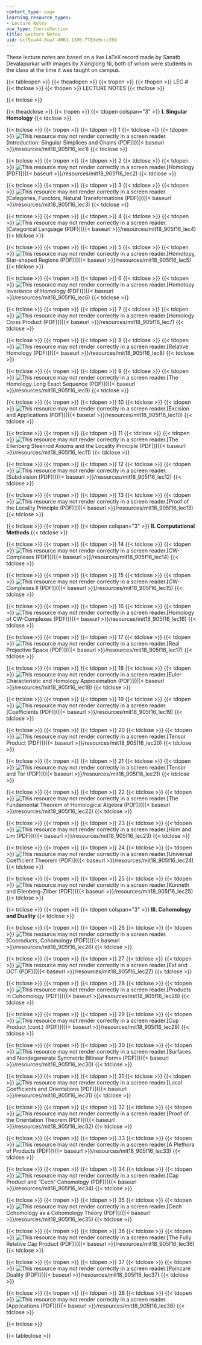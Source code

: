```yaml
---
content_type: page
learning_resource_types:
- Lecture Notes
ocw_type: CourseSection
title: Lecture Notes
uid: bcf5ea44-8eaf-4061-1306-7783e9ccc369
---
```


These lecture notes are based on a live LaTeX record made by Sanath Devalapurkar with images by Xianglong Ni, both of whom were students in the class at the time it was taught on campus.

{{< tableopen >}}
{{< theadopen >}}
{{< tropen >}}
{{< thopen >}}
LEC #
{{< thclose >}}
{{< thopen >}}
LECTURE NOTES
{{< thclose >}}

{{< trclose >}}

{{< theadclose >}}
{{< tropen >}}
{{< tdopen colspan="3" >}}
**I. Singular Homology**
{{< tdclose >}}

{{< trclose >}}
{{< tropen >}}
{{< tdopen >}}
1
{{< tdclose >}}
{{< tdopen >}}
![This resource may not render correctly in a screen reader.](/images/inacessible.gif)[Introduction: Singular Simplices and Chains (PDF)]({{< baseurl >}}/resources/mit18_905f16_lec1)
{{< tdclose >}}

{{< trclose >}}
{{< tropen >}}
{{< tdopen >}}
2
{{< tdclose >}}
{{< tdopen >}}
![This resource may not render correctly in a screen reader.](/images/inacessible.gif)[Homology (PDF)]({{< baseurl >}}/resources/mit18_905f16_lec2)
{{< tdclose >}}

{{< trclose >}}
{{< tropen >}}
{{< tdopen >}}
3
{{< tdclose >}}
{{< tdopen >}}
![This resource may not render correctly in a screen reader.](/images/inacessible.gif)[Categories, Functors, Natural Transformations (PDF)]({{< baseurl >}}/resources/mit18_905f16_lec3)
{{< tdclose >}}

{{< trclose >}}
{{< tropen >}}
{{< tdopen >}}
4
{{< tdclose >}}
{{< tdopen >}}
![This resource may not render correctly in a screen reader.](/images/inacessible.gif)[Categorical Language (PDF)]({{< baseurl >}}/resources/mit18_905f16_lec4)
{{< tdclose >}}

{{< trclose >}}
{{< tropen >}}
{{< tdopen >}}
5
{{< tdclose >}}
{{< tdopen >}}
![This resource may not render correctly in a screen reader.](/images/inacessible.gif)[Homotopy, Star-shaped Regions (PDF)]({{< baseurl >}}/resources/mit18_905f16_lec5)
{{< tdclose >}}

{{< trclose >}}
{{< tropen >}}
{{< tdopen >}}
6
{{< tdclose >}}
{{< tdopen >}}
![This resource may not render correctly in a screen reader.](/images/inacessible.gif)[Homotopy Invariance of Homology (PDF)]({{< baseurl >}}/resources/mit18_905f16_lec6)
{{< tdclose >}}

{{< trclose >}}
{{< tropen >}}
{{< tdopen >}}
7
{{< tdclose >}}
{{< tdopen >}}
![This resource may not render correctly in a screen reader.](/images/inacessible.gif)[Homology Cross Product (PDF)]({{< baseurl >}}/resources/mit18_905f16_lec7)
{{< tdclose >}}

{{< trclose >}}
{{< tropen >}}
{{< tdopen >}}
8
{{< tdclose >}}
{{< tdopen >}}
![This resource may not render correctly in a screen reader.](/images/inacessible.gif)[Relative Homology (PDF)]({{< baseurl >}}/resources/mit18_905f16_lec8)
{{< tdclose >}}

{{< trclose >}}
{{< tropen >}}
{{< tdopen >}}
9
{{< tdclose >}}
{{< tdopen >}}
![This resource may not render correctly in a screen reader.](/images/inacessible.gif)[The Homology Long Exact Sequence (PDF)]({{< baseurl >}}/resources/mit18_905f16_lec9)
{{< tdclose >}}

{{< trclose >}}
{{< tropen >}}
{{< tdopen >}}
10
{{< tdclose >}}
{{< tdopen >}}
![This resource may not render correctly in a screen reader.](/images/inacessible.gif)[Excision and Applications (PDF)]({{< baseurl >}}/resources/mit18_905f16_lec10)
{{< tdclose >}}

{{< trclose >}}
{{< tropen >}}
{{< tdopen >}}
11
{{< tdclose >}}
{{< tdopen >}}
![This resource may not render correctly in a screen reader.](/images/inacessible.gif)[The Eilenberg Steenrod Axioms and the Locality Principle (PDF)]({{< baseurl >}}/resources/mit18_905f16_lec11)
{{< tdclose >}}

{{< trclose >}}
{{< tropen >}}
{{< tdopen >}}
12
{{< tdclose >}}
{{< tdopen >}}
![This resource may not render correctly in a screen reader.](/images/inacessible.gif)[Subdivision (PDF)]({{< baseurl >}}/resources/mit18_905f16_lec12)
{{< tdclose >}}

{{< trclose >}}
{{< tropen >}}
{{< tdopen >}}
13
{{< tdclose >}}
{{< tdopen >}}
![This resource may not render correctly in a screen reader.](/images/inacessible.gif)[Proof of the Locality Principle (PDF)]({{< baseurl >}}/resources/mit18_905f16_lec13)
{{< tdclose >}}

{{< trclose >}}
{{< tropen >}}
{{< tdopen colspan="3" >}}
**II. Computational Methods**
{{< tdclose >}}

{{< trclose >}}
{{< tropen >}}
{{< tdopen >}}
14
{{< tdclose >}}
{{< tdopen >}}
![This resource may not render correctly in a screen reader.](/images/inacessible.gif)[CW-Complexes (PDF)]({{< baseurl >}}/resources/mit18_905f16_lec14)
{{< tdclose >}}

{{< trclose >}}
{{< tropen >}}
{{< tdopen >}}
15
{{< tdclose >}}
{{< tdopen >}}
![This resource may not render correctly in a screen reader.](/images/inacessible.gif)[CW-Complexes II (PDF)]({{< baseurl >}}/resources/mit18_905f16_lec15)
{{< tdclose >}}

{{< trclose >}}
{{< tropen >}}
{{< tdopen >}}
16
{{< tdclose >}}
{{< tdopen >}}
![This resource may not render correctly in a screen reader.](/images/inacessible.gif)[Homology of CW-Complexes (PDF)]({{< baseurl >}}/resources/mit18_905f16_lec16)
{{< tdclose >}}

{{< trclose >}}
{{< tropen >}}
{{< tdopen >}}
17
{{< tdclose >}}
{{< tdopen >}}
![This resource may not render correctly in a screen reader.](/images/inacessible.gif)[Real Projective Space (PDF)]({{< baseurl >}}/resources/mit18_905f16_lec17)
{{< tdclose >}}

{{< trclose >}}
{{< tropen >}}
{{< tdopen >}}
18
{{< tdclose >}}
{{< tdopen >}}
![This resource may not render correctly in a screen reader.](/images/inacessible.gif)[Euler Characteristic and Homology Approximation (PDF)]({{< baseurl >}}/resources/mit18_905f16_lec18)
{{< tdclose >}}

{{< trclose >}}
{{< tropen >}}
{{< tdopen >}}
19
{{< tdclose >}}
{{< tdopen >}}
![This resource may not render correctly in a screen reader.](/images/inacessible.gif)[Coefficients (PDF)]({{< baseurl >}}/resources/mit18_905f16_lec19)
{{< tdclose >}}

{{< trclose >}}
{{< tropen >}}
{{< tdopen >}}
20
{{< tdclose >}}
{{< tdopen >}}
![This resource may not render correctly in a screen reader.](/images/inacessible.gif)[Tensor Product (PDF)]({{< baseurl >}}/resources/mit18_905f16_lec20)
{{< tdclose >}}

{{< trclose >}}
{{< tropen >}}
{{< tdopen >}}
21
{{< tdclose >}}
{{< tdopen >}}
![This resource may not render correctly in a screen reader.](/images/inacessible.gif)[Tensor and Tor (PDF)]({{< baseurl >}}/resources/mit18_905f16_lec21)
{{< tdclose >}}

{{< trclose >}}
{{< tropen >}}
{{< tdopen >}}
22
{{< tdclose >}}
{{< tdopen >}}
![This resource may not render correctly in a screen reader.](/images/inacessible.gif)[The Fundamental Theorem of Homological Algebra (PDF)]({{< baseurl >}}/resources/mit18_905f16_lec22)
{{< tdclose >}}

{{< trclose >}}
{{< tropen >}}
{{< tdopen >}}
23
{{< tdclose >}}
{{< tdopen >}}
![This resource may not render correctly in a screen reader.](/images/inacessible.gif)[Hom and Lim (PDF)]({{< baseurl >}}/resources/mit18_905f16_lec23)
{{< tdclose >}}

{{< trclose >}}
{{< tropen >}}
{{< tdopen >}}
24
{{< tdclose >}}
{{< tdopen >}}
![This resource may not render correctly in a screen reader.](/images/inacessible.gif)[Universal Coefficient Theorem (PDF)]({{< baseurl >}}/resources/mit18_905f16_lec24)
{{< tdclose >}}

{{< trclose >}}
{{< tropen >}}
{{< tdopen >}}
25
{{< tdclose >}}
{{< tdopen >}}
![This resource may not render correctly in a screen reader.](/images/inacessible.gif)[Künneth and Eilenberg-Zilber (PDF)]({{< baseurl >}}/resources/mit18_905f16_lec25)
{{< tdclose >}}

{{< trclose >}}
{{< tropen >}}
{{< tdopen colspan="3" >}}
**III. Cohomology and Duality**
{{< tdclose >}}

{{< trclose >}}
{{< tropen >}}
{{< tdopen >}}
26
{{< tdclose >}}
{{< tdopen >}}
![This resource may not render correctly in a screen reader.](/images/inacessible.gif)[Coproducts, Cohomology (PDF)]({{< baseurl >}}/resources/mit18_905f16_lec26)
{{< tdclose >}}

{{< trclose >}}
{{< tropen >}}
{{< tdopen >}}
27
{{< tdclose >}}
{{< tdopen >}}
![This resource may not render correctly in a screen reader.](/images/inacessible.gif)[Ext and UCT (PDF)]({{< baseurl >}}/resources/mit18_905f16_lec27)
{{< tdclose >}}

{{< trclose >}}
{{< tropen >}}
{{< tdopen >}}
28
{{< tdclose >}}
{{< tdopen >}}
![This resource may not render correctly in a screen reader.](/images/inacessible.gif)[Products in Cohomology (PDF)]({{< baseurl >}}/resources/mit18_905f16_lec28)
{{< tdclose >}}

{{< trclose >}}
{{< tropen >}}
{{< tdopen >}}
29
{{< tdclose >}}
{{< tdopen >}}
![This resource may not render correctly in a screen reader.](/images/inacessible.gif)[Cup Product (cont.) (PDF)]({{< baseurl >}}/resources/mit18_905f16_lec29)
{{< tdclose >}}

{{< trclose >}}
{{< tropen >}}
{{< tdopen >}}
30
{{< tdclose >}}
{{< tdopen >}}
![This resource may not render correctly in a screen reader.](/images/inacessible.gif)[Surfaces and Nondegenerate Symmetric Bilinear Forms (PDF)]({{< baseurl >}}/resources/mit18_905f16_lec30)
{{< tdclose >}}

{{< trclose >}}
{{< tropen >}}
{{< tdopen >}}
31
{{< tdclose >}}
{{< tdopen >}}
![This resource may not render correctly in a screen reader.](/images/inacessible.gif)[Local Coefficients and Orientations (PDF)]({{< baseurl >}}/resources/mit18_905f16_lec31)
{{< tdclose >}}

{{< trclose >}}
{{< tropen >}}
{{< tdopen >}}
32
{{< tdclose >}}
{{< tdopen >}}
![This resource may not render correctly in a screen reader.](/images/inacessible.gif)[Proof of the Orientation Theorem (PDF)]({{< baseurl >}}/resources/mit18_905f16_lec32)
{{< tdclose >}}

{{< trclose >}}
{{< tropen >}}
{{< tdopen >}}
33
{{< tdclose >}}
{{< tdopen >}}
![This resource may not render correctly in a screen reader.](/images/inacessible.gif)[A Plethora of Products (PDF)]({{< baseurl >}}/resources/mit18_905f16_lec33)
{{< tdclose >}}

{{< trclose >}}
{{< tropen >}}
{{< tdopen >}}
34
{{< tdclose >}}
{{< tdopen >}}
![This resource may not render correctly in a screen reader.](/images/inacessible.gif)[Cap Product and “Cech” Cohomology (PDF)]({{< baseurl >}}/resources/mit18_905f16_lec34)
{{< tdclose >}}

{{< trclose >}}
{{< tropen >}}
{{< tdopen >}}
35
{{< tdclose >}}
{{< tdopen >}}
![This resource may not render correctly in a screen reader.](/images/inacessible.gif)[Cech Cohomology as a Cohomology Theory (PDF)]({{< baseurl >}}/resources/mit18_905f16_lec35)
{{< tdclose >}}

{{< trclose >}}
{{< tropen >}}
{{< tdopen >}}
36
{{< tdclose >}}
{{< tdopen >}}
![This resource may not render correctly in a screen reader.](/images/inacessible.gif)[The Fully Relative Cap Product (PDF)]({{< baseurl >}}/resources/mit18_905f16_lec36)
{{< tdclose >}}

{{< trclose >}}
{{< tropen >}}
{{< tdopen >}}
37
{{< tdclose >}}
{{< tdopen >}}
![This resource may not render correctly in a screen reader.](/images/inacessible.gif)[Poincaré Duality (PDF)]({{< baseurl >}}/resources/mit18_905f16_lec37)
{{< tdclose >}}

{{< trclose >}}
{{< tropen >}}
{{< tdopen >}}
38
{{< tdclose >}}
{{< tdopen >}}
![This resource may not render correctly in a screen reader.](/images/inacessible.gif)[Applications (PDF)]({{< baseurl >}}/resources/mit18_905f16_lec38)
{{< tdclose >}}

{{< trclose >}}

{{< tableclose >}}